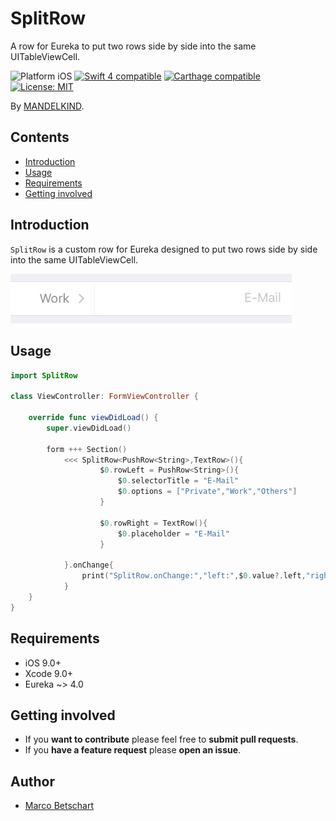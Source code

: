# SplitRow
A row for Eureka to put two rows side by side into the same UITableViewCell.

<p align="left">
<img src="https://img.shields.io/badge/platform-iOS-blue.svg?style=flat" alt="Platform iOS" />
<a href="https://developer.apple.com/swift"><img src="https://img.shields.io/badge/swift4-compatible-4BC51D.svg?style=flat" alt="Swift 4 compatible" /></a>
<a href="https://github.com/Carthage/Carthage"><img src="https://img.shields.io/badge/Carthage-compatible-4BC51D.svg?style=flat" alt="Carthage compatible" /></a>
<a href="https://raw.githubusercontent.com/EurekaCommunity/SplitRow/master/LICENSE"><img src="http://img.shields.io/badge/license-MIT-blue.svg?style=flat" alt="License: MIT" /></a>
</p>

By [MANDELKIND](http://mandelkind.swiss).

## Contents
 * [Introduction](#introduction)
 * [Usage](#usage)
 * [Requirements](#requirements)
 * [Getting involved](#getting-involved)

## Introduction

`SplitRow` is a custom row for Eureka designed to put two rows side by side into the same UITableViewCell.

<img src="Media/SplitRow.jpg" width="450"/>

## Usage

```swift
import SplitRow

class ViewController: FormViewController {

    override func viewDidLoad() {
        super.viewDidLoad()

        form +++ Section()
            <<< SplitRow<PushRow<String>,TextRow>(){
		            $0.rowLeft = PushRow<String>(){
            			$0.selectorTitle = "E-Mail"
            			$0.options = ["Private","Work","Others"]
            		}
					
            		$0.rowRight = TextRow(){
            			$0.placeholder = "E-Mail"
            		}
				
        	}.onChange{
        		print("SplitRow.onChange:","left:",$0.value?.left,"right:",$0.value?.right)
        	}
    }
}
```

## Requirements

* iOS 9.0+
* Xcode 9.0+
* Eureka ~> 4.0

## Getting involved

* If you **want to contribute** please feel free to **submit pull requests**.
* If you **have a feature request** please **open an issue**.

## Author

* [Marco Betschart](https://github.com/marbetschar)

